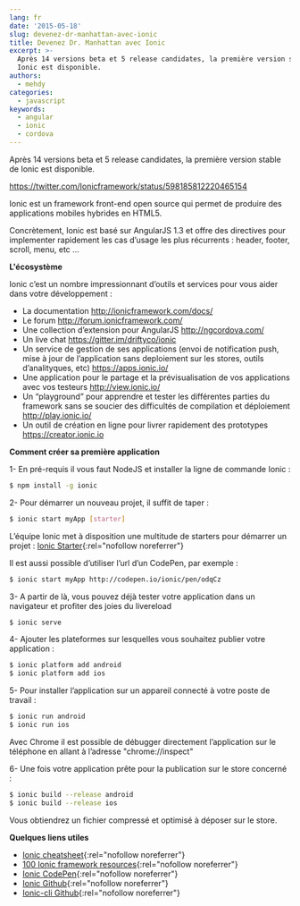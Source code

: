 ```yaml
---
lang: fr
date: '2015-05-18'
slug: devenez-dr-manhattan-avec-ionic
title: Devenez Dr. Manhattan avec Ionic
excerpt: >-
  Après 14 versions beta et 5 release candidates, la première version stable de
  Ionic est disponible.
authors:
  - mehdy
categories:
  - javascript
keywords:
  - angular
  - ionic
  - cordova
---
```


Après 14 versions beta et 5 release candidates, la première version stable de Ionic est disponible.

https://twitter.com/Ionicframework/status/598185812220465154

Ionic est un framework front-end  open source qui permet de produire des applications mobiles hybrides en HTML5.

Concrètement, Ionic est basé sur AngularJS 1.3 et offre des directives pour implementer rapidement les cas d’usage les plus récurrents : header, footer, scroll, menu, etc ...

**L'écosystème**

Ionic c’est un nombre impressionnant d’outils et services pour vous aider dans votre développement :

-   La documentation <http://ionicframework.com/docs/>
-   Le forum <http://forum.ionicframework.com/>
-   Une collection d’extension pour AngularJS <http://ngcordova.com/>
-   Un live chat <https://gitter.im/driftyco/ionic>
-   Un service de gestion de ses applications (envoi de notification push, mise à jour de l’application sans deploiement sur les stores, outils d’analityques, etc)  <https://apps.ionic.io/>
-   Une application pour le partage et la prévisualisation de vos applications avec vos testeurs <http://view.ionic.io/>
-   Un “playground” pour apprendre et tester les différentes parties du framework sans se soucier des difficultés de compilation et déploiement <http://play.ionic.io/>
-   Un outil de création en ligne pour livrer rapidement des prototypes <https://creator.ionic.io>

**Comment créer sa première application**

1- En pré-requis il vous faut NodeJS et installer la ligne de commande Ionic :

```sh
$ npm install -g ionic
```

2- Pour démarrer un nouveau projet, il suffit de taper :

```sh
$ ionic start myApp [starter]
```

L’équipe Ionic met à disposition une multitude de starters pour démarrer un projet : [Ionic Starter](https://github.com/driftyco?utf8=%E2%9C%93&query=starter){:rel="nofollow noreferrer"}

Il est aussi possible d’utiliser l’url d’un CodePen, par exemple :

```sh
$ ionic start myApp http://codepen.io/ionic/pen/odqCz
```

3- A partir de là, vous pouvez déjà tester votre application dans un navigateur et profiter des joies du livereload

```sh
$ ionic serve
```

4- Ajouter les plateformes sur lesquelles vous souhaitez publier votre application :

```sh
$ ionic platform add android
$ ionic platform add ios
```

5- Pour installer l’application sur un appareil connecté à votre poste de travail :

```sh
$ ionic run android
$ ionic run ios
```

Avec Chrome il est possible de débugger directement l’application sur le téléphone en allant à l’adresse "chrome://inspect"

6- Une fois votre application prête pour la publication sur le store concerné :

```sh
$ ionic build --release android
$ ionic build --release ios
```

Vous obtiendrez un fichier compressé et optimisé à déposer sur le store.

**Quelques liens utiles**

- [Ionic cheatsheet](http://devdactic.com/wp-content/uploads/2015/02/ionic-cheatsheet.png){:rel="nofollow noreferrer"}
- [100 Ionic framework resources](http://mcgivery.com/100-ionic-framework-resources/){:rel="nofollow noreferrer"}
- [Ionic CodePen](http://codepen.io/ionic/){:rel="nofollow noreferrer"}
- [Ionic Github](https://github.com/driftyco/ionic){:rel="nofollow noreferrer"}
- [Ionic-cli Github](https://github.com/driftyco/ionic-cli){:rel="nofollow noreferrer"}
